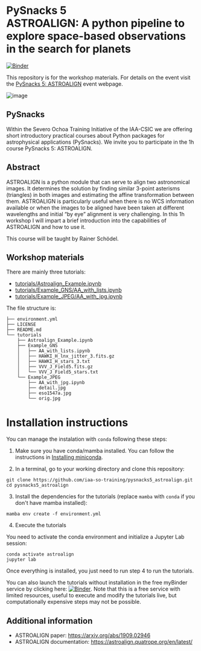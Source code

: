 # PySnacks 5<br> ASTROALIGN: A python pipeline to explore space-based observations in the search for planets
[![Binder](https://mybinder.org/badge_logo.svg)](https://mybinder.org/v2/gh/iaa-so-training/pysnacks5_astroalign/HEAD)


This repository is for the workshop materials. For details on the event visit the [PySnacks 5: ASTROALIGN](https://indico.iaa.csic.es/event/8/) event webpage.

![image](https://github.com/iaa-so-training/pysnacks5_astroalign/assets/1053066/da43ad82-77aa-4c8a-9363-40b4a0d43214)

## PySnacks
Within the  Severo Ochoa Training Initiative of the IAA-CSIC we are offering short introductory practical courses about Python packages for astrophysical applications (PySnacks). We invite you to participate in the 1h course PySnacks 5: ASTROALIGN.

 
## Abstract
ASTROALIGN is a python module that can serve to align two astronomical images. It determines the solution  by finding similar 3-point asterisms (triangles) in both images and estimating the affine transformation between them. ASTROALIGN is particularly useful when there is no WCS information available or when the images to be aligned have been taken at different wavelengths and initial “by eye” alignment is very challenging. In this 1h workshop I will impart  a brief  introduction into the capabilities of ASTROALIGN and how to use it.
 
This course will be taught by Rainer Schödel. 

## Workshop materials
There are mainly three tutorials:

- [tutorials/Astroalign_Example.ipynb](tutorials/Astroalign_Example.ipynb)
- [tutorials/Example_GNS/AA_with_lists.ipynb](tutorials/Example_GNS/AA_with_lists.ipynb)
- [tutorials/Example_JPEG/AA_with_jpg.ipynb](tutorials/Example_JPEG/AA_with_jpg.ipynb)

The file structure is:
```
├── environment.yml
├── LICENSE
├── README.md
└── tutorials
    ├── Astroalign_Example.ipynb
    ├── Example_GNS
    │   ├── AA_with_lists.ipynb
    │   ├── HAWKI_H_lnx_jitter_3.fits.gz
    │   ├── HAWKI_H_stars_3.txt
    │   ├── VVV_J_Field5.fits.gz
    │   └── VVV_J_Field5_stars.txt
    └── Example_JPEG
        ├── AA_with_jpg.ipynb
        ├── detail.jpg
        ├── eso1547a.jpg
        └── orig.jpg
```

# Installation instructions
You can manage the instalation with `conda` following these steps:

1. Make sure you have conda/mamba installed. You can follow the instructions in [Installing miniconda](https://droplets-spsrc.readthedocs.io/conda/#installing-miniconda).

2. In a terminal, go to your working directory and clone this repository:

```
git clone https://github.com/iaa-so-training/pysnacks5_astroalign.git
cd pysnacks5_astroalign
```


3. Install the dependencies for the tutorials (replace `mamba` with `conda` if you don't have mamba installed):
```
mamba env create -f environment.yml
```

4. Execute the tutorials

You need to activate the conda environment and initialize a Jupyter Lab session:

```
conda activate astroalign
jupyter lab
```

Once everything is installed, you just need to run step 4 to run the tutorials.

You can also launch the tutorials without installation in the free myBinder service by clicking here: [![Binder](https://mybinder.org/badge_logo.svg)](https://mybinder.org/v2/gh/iaa-so-training/pysnacks5_astroalign/HEAD). Note that this is a free service with limited resources, useful to execute and modify the tutorials live, but computationally expensive steps may not be possible.

## Additional information
 - ASTROALIGN paper: https://arxiv.org/abs/1909.02946
 - ASTROALIGN documentation: https://astroalign.quatrope.org/en/latest/  
